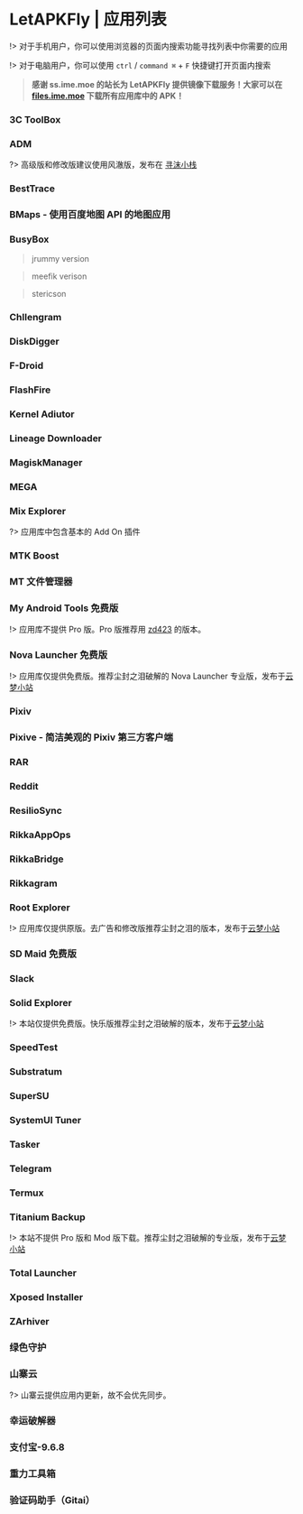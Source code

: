 # LetAPKFly | 应用列表

!> 对于手机用户，你可以使用浏览器的页面内搜索功能寻找列表中你需要的应用

!> 对于电脑用户，你可以使用 `ctrl` / `command ⌘` + `F` 快捷键打开页面内搜索

> **感谢 ss.ime.moe 的站长为 LetAPKFly 提供镜像下载服务！大家可以在 [files.ime.moe](https://files.ime.moe/LetAPKFly/) 下载所有应用库中的 APK！**

### 3C ToolBox
### ADM

?> 高级版和修改版建议使用风澈版，发布在 [寻沫小栈](http://vioren.space)

### BestTrace
### BMaps - 使用百度地图 API 的地图应用
### BusyBox

> jrummy version

> meefik verison

> stericson

### Chllengram
### DiskDigger
### F-Droid
### FlashFire
### Kernel Adiutor
### Lineage Downloader
### MagiskManager
### MEGA
### Mix Explorer

?> 应用库中包含基本的 Add On 插件

### MTK Boost
### MT 文件管理器
### My Android Tools 免费版

!> 应用库不提供 Pro 版。Pro 版推荐用 [zd423](http://www.zdfans.com) 的版本。

### Nova Launcher 免费版

!> 应用库仅提供免费版。推荐尘封之泪破解的 Nova Launcher 专业版，发布于[云梦小站](https://www.htcp.net)

### Pixiv
### Pixive - 简洁美观的 Pixiv 第三方客户端
### RAR
### Reddit
### ResilioSync
### RikkaAppOps
### RikkaBridge
### Rikkagram
### Root Explorer

!> 应用库仅提供原版。去广告和修改版推荐尘封之泪的版本，发布于[云梦小站](https://www.htcp.net)

### SD Maid 免费版
### Slack
### Solid Explorer

!> 本站仅提供免费版。快乐版推荐尘封之泪破解的版本，发布于[云梦小站](https://www.htcp.net)

### SpeedTest
### Substratum
### SuperSU
### SystemUI Tuner
### Tasker
### Telegram
### Termux
### Titanium Backup

!> 本站不提供 Pro 版和 Mod 版下载。推荐尘封之泪破解的专业版，发布于[云梦小站](https://www.htcp.net)

### Total Launcher
### Xposed Installer
### ZArhiver
### 绿色守护
### 山寨云

?> 山寨云提供应用内更新，故不会优先同步。

### 幸运破解器
### 支付宝-9.6.8
### 重力工具箱
### 验证码助手（Gitai）
